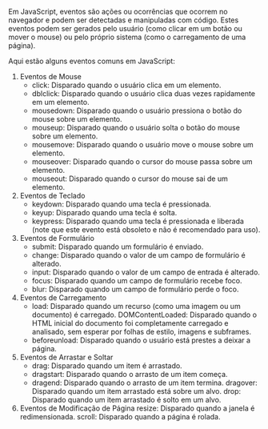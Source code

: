 Em JavaScript, eventos são ações ou ocorrências que ocorrem no navegador e podem ser detectadas e manipuladas com código. Estes eventos podem ser gerados pelo usuário (como clicar em um botão ou mover o mouse) ou pelo próprio sistema (como o carregamento de uma página).

Aqui estão alguns eventos comuns em JavaScript:

1. Eventos de Mouse
   - click: Disparado quando o usuário clica em um elemento.
   - dblclick: Disparado quando o usuário clica duas vezes rapidamente em um elemento.
   - mousedown: Disparado quando o usuário pressiona o botão do mouse sobre um elemento.
   - mouseup: Disparado quando o usuário solta o botão do mouse sobre um elemento.
   - mousemove: Disparado quando o usuário move o mouse sobre um elemento.
   - mouseover: Disparado quando o cursor do mouse passa sobre um elemento.
   - mouseout: Disparado quando o cursor do mouse sai de um elemento.
2. Eventos de Teclado
   - keydown: Disparado quando uma tecla é pressionada.
   - keyup: Disparado quando uma tecla é solta.
   - keypress: Disparado quando uma tecla é pressionada e liberada (note que este evento está obsoleto e não é recomendado para uso).
3. Eventos de Formulário
   - submit: Disparado quando um formulário é enviado.
   - change: Disparado quando o valor de um campo de formulário é alterado.
   - input: Disparado quando o valor de um campo de entrada é alterado.
   - focus: Disparado quando um campo de formulário recebe foco.
   - blur: Disparado quando um campo de formulário perde o foco.
4. Eventos de Carregamento
   - load: Disparado quando um recurso (como uma imagem ou um documento) é carregado.
   DOMContentLoaded: Disparado quando o HTML inicial do documento foi completamente carregado e analisado, sem esperar por folhas de estilo, imagens e subframes.
   - beforeunload: Disparado quando o usuário está prestes a deixar a página.
5. Eventos de Arrastar e Soltar
   - drag: Disparado quando um item é arrastado.
   - dragstart: Disparado quando o arrasto de um item começa.
   - dragend: Disparado quando o arrasto de um item termina.
   dragover: Disparado quando um item arrastado está sobre um alvo.
   drop: Disparado quando um item arrastado é solto em um alvo.
6. Eventos de Modificação de Página
   resize: Disparado quando a janela é redimensionada.
   scroll: Disparado quando a página é rolada.
